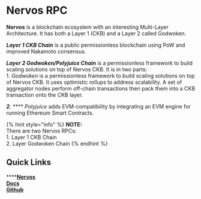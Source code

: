 # Nervos RPC

**Nervos** is a blockchain ecosystem with an interesting Multi-Layer Architecture. It has both a Layer 1 (CKB) and a Layer 2 called Godwoken.&#x20;

_**Layer 1 CKB Chain**_ is a public permissionless blockchain using PoW and improved Nakamoto consensus.

_**Layer 2 Godwoken/Polyjuice Chain**_ is a permissionless framework to build scaling solutions on top of Nervos CKB. It is in two parts:\
1\. _Godwoken_ is a permissionless framework to build scaling solutions on top of Nervos CKB. It uses optimistic rollups to address scalability. A set of aggregator nodes perform off-chain transactions then pack them into a CKB transaction onto the CKB layer.&#x20;

_**2**. **** Polyjuice_ adds EVM-compatibility by integrating an EVM engine for running Ethereum Smart Contracts.&#x20;

{% hint style="info" %}
**NOTE:**\
There are two Nervos RPCs:\
1\. Layer 1 CKB Chain\
2\. Layer Godwoken Chain
{% endhint %}

&#x20;

## **Quick Links**

****[**Nervos**](https://www.nervos.org)\
[**Docs**](https://docs.nervos.org)**​**\
[**Github**](https://github.com/OffchainLabs)
